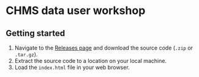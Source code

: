 # CHMS data user workshop

## Getting started

1. Navigate to the [Releases page](https://github.com/StatCan/chms-data-user-workshop/releases) and download the source code (`.zip` or `.tar.gz`).
2. Extract the source code to a location on your local machine.
3. Load the `index.html` file in your web browser. 
